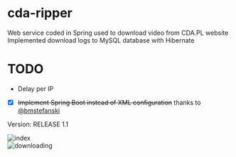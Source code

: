 # cda-ripper
Web service coded in Spring used to download video from CDA.PL website <br>
Implemented download logs to MySQL database with Hibernate

# TODO
- Delay per IP
- [x] ~~Implement Spring Boot instead of XML configuration~~ thanks to [@bmstefanski](https://github.com/bmstefanski/)

Version: RELEASE 1.1

![index](https://i.imgur.com/n9fWdbt.png)
<br>
![downloading](https://i.imgur.com/VQOA2VB.png)
